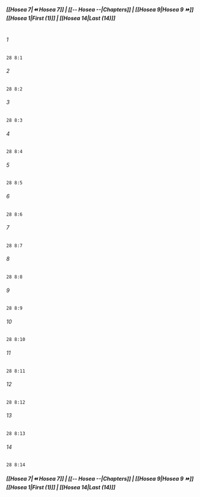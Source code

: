 
##### **[[Hosea 7|⏪ Hosea 7]] | [[-- Hosea --|Chapters]] | [[Hosea 9|Hosea 9 ⏩]]**<br>**[[Hosea 1|First (1)]] | [[Hosea 14|Last (14)]]**<br><br>

###### 1
``` verse
28 8:1
```
###### 2
``` verse
28 8:2
```
###### 3
``` verse
28 8:3
```
###### 4
``` verse
28 8:4
```
###### 5
``` verse
28 8:5
```
###### 6
``` verse
28 8:6
```
###### 7
``` verse
28 8:7
```
###### 8
``` verse
28 8:8
```
###### 9
``` verse
28 8:9
```
###### 10
``` verse
28 8:10
```
###### 11
``` verse
28 8:11
```
###### 12
``` verse
28 8:12
```
###### 13
``` verse
28 8:13
```
###### 14
``` verse
28 8:14
```

##### **[[Hosea 7|⏪ Hosea 7]] | [[-- Hosea --|Chapters]] | [[Hosea 9|Hosea 9 ⏩]]**<br>**[[Hosea 1|First (1)]] | [[Hosea 14|Last (14)]]**
